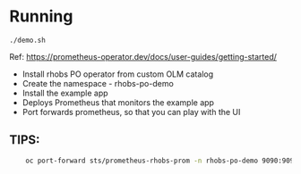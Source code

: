 
# Running

```
./demo.sh
```



Ref: https://prometheus-operator.dev/docs/user-guides/getting-started/

* Install rhobs PO operator from custom OLM catalog
* Create the namespace  - rhobs-po-demo
* Install the example app
* Deploys Prometheus that monitors the example app
* Port forwards prometheus, so that you can play with the UI

## TIPS:

```sh
	oc port-forward sts/prometheus-rhobs-prom -n rhobs-po-demo 9090:9090 --address 0.0.0.0
```
